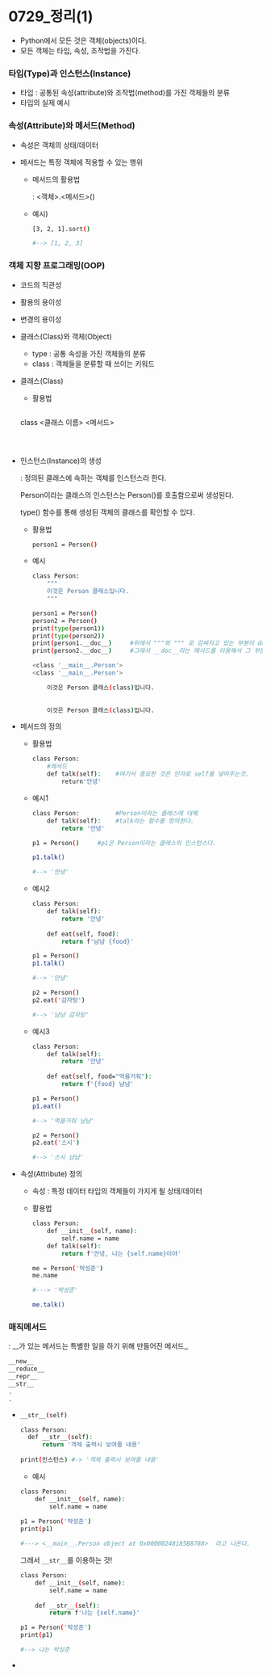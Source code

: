 # 0729_정리(1)

- Python에서 모든 것은 객체(objects)이다.
- 모든 객체는 타입, 속성, 조작법을 가진다.



### 타입(Type)과 인스턴스(Instance)

- 타입 : 공통된 속성(attribute)와 조작법(method)를 가진 객체들의 분류
- 타입의 실제 예시



### 속성(Attribute)와 메서드(Method)

- 속성은 객체의 상태/데이터

- 메서드는 특정 객체에 적용할 수 있는 행위

  - 메서드의 활용법 

    : <객체>.<메서드>()

  - 예시)

    ```sh
    [3, 2, 1].sort()
    
    #--> [1, 2, 3]
    ```

    

### 객체 지향 프로그래밍(OOP)

- 코드의 직관성
- 활용의 용이성
- 변경의 용이성



- 클래스(Class)와 객체(Object)
  - type : 공통 속성을 가진 객체들의 분류
  - class : 객체들을 분류할 때 쓰이는 키워드



- 클래스(Class)

  - 활용법

     ```
  class <클래스 이름>
  	<메서드>
     ```



- 인스턴스(Instance)의 생성

  : 정의된 클래스에 속하는 객체를 인스턴스라 한다.

  Person이라는 클래스의 인스턴스는 Person()를 호출함으로써 생성된다.

  type() 함수를 통해 생성된 객체의 클래스를 확인할 수 있다.

  - 활용법

    ```sh
    person1 = Person()
    ```

  - 예시

    ```sh
    class Person:
    	"""
    	이것은 Person 클래스입니다.
    	"""
    ```

    ```sh
    person1 = Person()
    person2 = Person()
    print(type(person1))
    print(type(person2))
    print(person1.__doc__)     #위에서 """와 """ 로 감싸지고 있는 부분이 doc으로 저장된다.	
    print(person2.__doc__)	   #그래서 __doc__라는 메서드를 이용해서 그 부분을 호출한다.
    ```

    ```sh
    <class '__main__.Person'>
    <class '__main__.Person'>
    
        이것은 Person 클래스(class)입니다.
        
        
        이것은 Person 클래스(class)입니다.
    ```

- 메서드의 정의

  - 활용법

    ```sh
    class Person:
    	#메서드
    	def talk(self):    #여기서 중요한 것은 인자로 self를 넣어주는것.
    		return'안녕'
    ```

  - 예시1

    ```sh
    class Person:          #Person이라는 클래스에 대해
        def talk(self):	   #talk라는 함수를 정의한다.
            return '안녕'
    ```

    ```sh
    p1 = Person()     #p1은 Person이라는 클래스의 인스턴스다.
    ```

    ```sh
    p1.talk()
    
    #--> '안녕'
    ```

  - 예시2

    ```sh
    class Person:
        def talk(self):
            return '안녕'
        
        def eat(self, food):
            return f'냠냠 {food}'
    ```

    ```sh
    p1 = Person()
    p1.talk()
    
    #--> '안녕'
    ```

    ```sh
    p2 = Person()
    p2.eat('감자탕')
    
    #--> '냠냠 감자탕'
    ```

  - 예시3

    ```sh
    class Person:
        def talk(self):
            return '안녕'
        
        def eat(self, food="먹을거줘"):
            return f'{food} 냠냠'
    ```

    ```sh
    p1 = Person()
    p1.eat()
    
    #--> '먹을거줘 냠냠'
    ```

    ```sh
    p2 = Person()
    p2.eat('스시')
    
    #--> '스시 냠냠'
    ```

- 속성(Attribute) 정의

  - 속성 : 특정 데이터 타입의 객체들이 가지게 될 상태/데이터

  - 활용법

    ```sh
    class Person:
    	def __init__(self, name):
    		self.name = name
    	def talk(self):
    		return f'안녕, 나는 {self.name}이야'
    ```

    ```sh
    me = Person('박성준')
    me.name
    
    #---> '박성준'
    ```

    ```sh
    me.talk()
    ```

    

### 매직메서드

: __가 있는 메서드는 특별한 일을 하기 위해 만들어진 메서드,,

```sh
__new__
__reduce__
__repr__
__str__
.
.
```



- ```sh
  __str__(self)
  ```

  ```sh
  class Person:
  	def __str__(self):
  		return '객체 출력시 보여줄 내용'
  		
  print(인스턴스) #-> '객체 출력시 보여줄 내용'
  ```

  - 예시

  ```sh
  class Person:
      def __init__(self, name):
          self.name = name
          
  p1 = Person('박성준')
  print(p1)
  ```

  ```sh
  #---> <__main__.Person object at 0x00000248185B8788>  라고 나온다.
  ```

  그래서 ```__str__```를 이용하는 것!

  ```sh
  class Person:
      def __init__(self, name):
          self.name = name
      
      def __str__(self):
          return f'나는 {self.name}'
  ```

  ```sh
  p1 = Person('박성준')
  print(p1)
  
  #--> 나는 박성준
  ```

  

  













- 


































